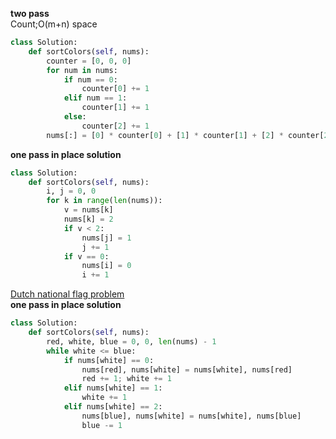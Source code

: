 **two pass**  
Count;O(m+n) space
```py
class Solution:
    def sortColors(self, nums):
        counter = [0, 0, 0]
        for num in nums:
            if num == 0:
                counter[0] += 1
            elif num == 1:
                counter[1] += 1
            else:
                counter[2] += 1
        nums[:] = [0] * counter[0] + [1] * counter[1] + [2] * counter[2]
```
**one pass in place solution** 
```py
class Solution:
    def sortColors(self, nums):
        i, j = 0, 0
        for k in range(len(nums)):
            v = nums[k]
            nums[k] = 2
            if v < 2:
                nums[j] = 1
                j += 1
            if v == 0:
                nums[i] = 0
                i += 1
```
[Dutch national flag problem](https://en.wikipedia.org/wiki/Dutch_national_flag_problem)  
**one pass in place solution**
```py
class Solution:
    def sortColors(self, nums):
        red, white, blue = 0, 0, len(nums) - 1
        while white <= blue:
            if nums[white] == 0:
                nums[red], nums[white] = nums[white], nums[red]
                red += 1; white += 1
            elif nums[white] == 1:
                white += 1
            elif nums[white] == 2:
                nums[blue], nums[white] = nums[white], nums[blue]
                blue -= 1
```
